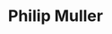 ---
avatar: /images/people/philip-muller.jpg
avatar_small: /images/people/philip-muller_small.jpg
bio: 'Lead Developer at https://manjaro.org/

  Started the project together with Roland and Guillaume back in 2011. In mid 2013
  Manjaro was still in beta stage! Now he is working with the community to build an
  amazing Linux distribution.'
gplus: null
homepage: https://github.com/philmmanjaro
instagram: null
linkedin: null
title: Philip Muller
twitter: null
type: guest
username: philip-muller
youtube: null
---